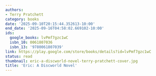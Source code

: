 ```yaml
---
authors:
- Terry Pratchett
category: books
date: '2025-09-10T20:15:44.352613-10:00'
end_date: '2025-09-16T04:58:02.669102-10:00'
ids:
  google_books: lvPmf7gzc1wC
  isbn_10: 0061807036
  isbn_13: '9780061807039'
link: https://play.google.com/store/books/details?id=lvPmf7gzc1wC
status: read
thumbnail: eric-a-discworld-novel-terry-pratchett-cover.jpg
title: 'Eric: A Discworld Novel'
---
```

